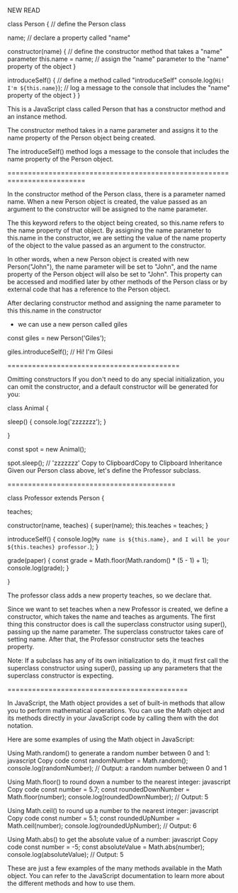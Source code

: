 NEW READ

class Person {
  // define the Person class

  name; // declare a property called "name"

  constructor(name) {
    // define the constructor method that takes a "name" parameter
    this.name = name; // assign the "name" parameter to the "name" property of the object
  }

  introduceSelf() {
    // define a method called "introduceSelf"
    console.log(`Hi! I'm ${this.name}`); // log a message to the console that includes the "name" property of the object
  }
}

This is a JavaScript class called Person that has a constructor method and an instance method.

The constructor method takes in a name parameter and assigns it to the name property of the Person object being created.

The introduceSelf() method logs a message to the console that includes the name property of the Person object.

=========================================================================

In the constructor method of the Person class, there is a parameter named name. When a new Person object is created, the value passed as an argument to the constructor will be assigned to the name parameter.

The this keyword refers to the object being created, so this.name refers to the name property of that object. By assigning the name parameter to this.name in the constructor, we are setting the value of the name property of the object to the value passed as an argument to the constructor.

In other words, when a new Person object is created with new Person("John"), the name parameter will be set to "John", and the name property of the Person object will also be set to "John". This property can be accessed and modified later by other methods of the Person class or by external code that has a reference to the Person object.


After declaring constructor method and assigning the name parameter to this this.name in the constructor 

- we can use a new person called giles

const giles = new Person('Giles');

giles.introduceSelf(); // Hi! I'm Gilesi

==========================================



Omitting constructors
If you don't need to do any special initialization, you can omit the constructor, and a default constructor will be generated for you:

class Animal {

  sleep() {
    console.log('zzzzzzz');
  }

}

const spot = new Animal();

spot.sleep(); // 'zzzzzzz'
Copy to ClipboardCopy to Clipboard
Inheritance
Given our Person class above, let's define the Professor subclass.

=========================================

class Professor extends Person {

  teaches;

  constructor(name, teaches) {
    super(name);
    this.teaches = teaches;
  }

  introduceSelf() {
    console.log(`My name is ${this.name}, and I will be your ${this.teaches} professor.`);
  }

  grade(paper) {
    const grade = Math.floor(Math.random() * (5 - 1) + 1);
    console.log(grade);
  }

}


The professor class adds a new property teaches, so we declare that.

Since we want to set teaches when a new Professor is created, we define a constructor, which takes the name and teaches as arguments. The first thing this constructor does is call the superclass constructor using super(), passing up the name parameter. The superclass constructor takes care of setting name. After that, the Professor constructor sets the teaches property.

Note: If a subclass has any of its own initialization to do, it must first call the superclass constructor using super(), passing up any parameters that the superclass constructor is expecting.

============================================

In JavaScript, the Math object provides a set of built-in methods that allow you to perform mathematical operations. You can use the Math object and its methods directly in your JavaScript code by calling them with the dot notation.

Here are some examples of using the Math object in JavaScript:

Using Math.random() to generate a random number between 0 and 1:
javascript
Copy code
const randomNumber = Math.random();
console.log(randomNumber); // Output: a random number between 0 and 1

Using Math.floor() to round down a number to the nearest integer:
javascript
Copy code
const number = 5.7;
const roundedDownNumber = Math.floor(number);
console.log(roundedDownNumber); // Output: 5

Using Math.ceil() to round up a number to the nearest integer:
javascript
Copy code
const number = 5.1;
const roundedUpNumber = Math.ceil(number);
console.log(roundedUpNumber); // Output: 6

Using Math.abs() to get the absolute value of a number:
javascript
Copy code
const number = -5;
const absoluteValue = Math.abs(number);
console.log(absoluteValue); // Output: 5

These are just a few examples of the many methods available in the Math object. You can refer to the JavaScript documentation to learn more about the different methods and how to use them.
